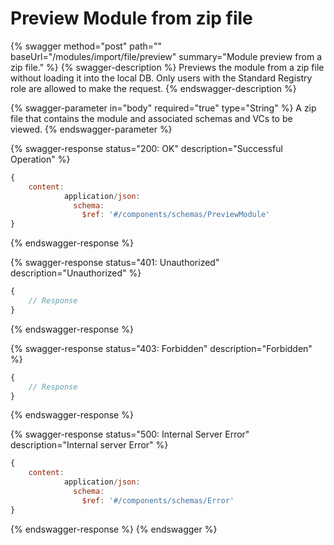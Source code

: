 # Preview Module from zip file

{% swagger method="post" path="" baseUrl="/modules/import/file/preview" summary="Module preview from a zip file." %}
{% swagger-description %}
Previews the module from a zip file without loading it into the local DB. Only users with the Standard Registry role are allowed to make the request.
{% endswagger-description %}

{% swagger-parameter in="body" required="true" type="String" %}
A zip file that contains the module and associated schemas and VCs to be viewed.
{% endswagger-parameter %}

{% swagger-response status="200: OK" description="Successful Operation" %}
```javascript
{
    content:
            application/json:
              schema:
                $ref: '#/components/schemas/PreviewModule'
}
```
{% endswagger-response %}

{% swagger-response status="401: Unauthorized" description="Unauthorized" %}
```javascript
{
    // Response
}
```
{% endswagger-response %}

{% swagger-response status="403: Forbidden" description="Forbidden" %}
```javascript
{
    // Response
}
```
{% endswagger-response %}

{% swagger-response status="500: Internal Server Error" description="Internal server Error" %}
```javascript
{
    content:
            application/json:
              schema:
                $ref: '#/components/schemas/Error'
}
```
{% endswagger-response %}
{% endswagger %}
